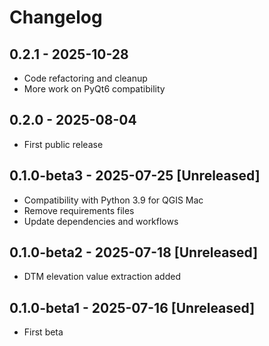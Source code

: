 # Changelog

## 0.2.1 - 2025-10-28

- Code refactoring and cleanup
- More work on PyQt6 compatibility

## 0.2.0 - 2025-08-04

- First public release

## 0.1.0-beta3 - 2025-07-25 [Unreleased]

- Compatibility with Python 3.9 for QGIS Mac
- Remove requirements files
- Update dependencies and workflows

## 0.1.0-beta2 - 2025-07-18 [Unreleased]

- DTM elevation value extraction added

## 0.1.0-beta1 - 2025-07-16 [Unreleased]

- First beta
